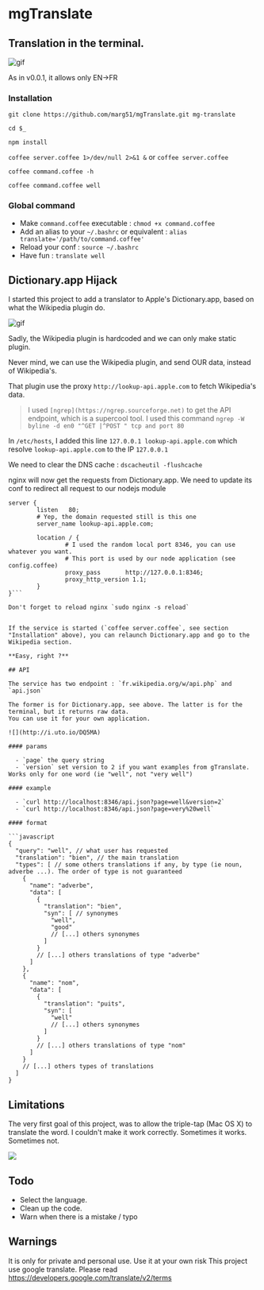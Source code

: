 # mgTranslate

## Translation in the terminal.

![gif](http://i.uto.io/jUyNT)

As in v0.0.1, it allows only EN->FR

### Installation

`git clone https://github.com/marg51/mgTranslate.git mg-translate`

`cd $_`

`npm install`

`coffee server.coffee 1>/dev/null 2>&1 &` or `coffee server.coffee`

`coffee command.coffee -h`

`coffee command.coffee well`

### Global command

- Make `command.coffee` executable : `chmod +x command.coffee`
- Add an alias to your `~/.bashrc` or equivalent : `alias translate='/path/to/command.coffee'`
- Reload your conf : `source ~/.bashrc`
- Have fun : `translate well`


## Dictionary.app Hijack

I started this project to add a translator to Apple's Dictionary.app, based on what the Wikipedia plugin do.

![gif](http://i.uto.io/Tk3NT)

Sadly, the Wikipedia plugin is hardcoded and we can only make static plugin.

Never mind, we can use the Wikipedia plugin, and send OUR data, instead of Wikipedia's.

That plugin use the proxy `http://lookup-api.apple.com` to fetch Wikipedia's data.

>I used `[ngrep](https://ngrep.sourceforge.net)` to get the API endpoint, which is a supercool tool. I used this command `ngrep -W byline -d en0 "^GET |^POST " tcp and port 80`

In `/etc/hosts`, I added this line `127.0.0.1 lookup-api.apple.com` which resolve `lookup-api.apple.com` to the IP `127.0.0.1`

We need to clear the DNS cache : `dscacheutil -flushcache`

nginx will now get the requests from Dictionary.app. We need to update its conf to redirect all request to our nodejs module

```nginx
server {
        listen   80;
        # Yep, the domain requested still is this one
        server_name lookup-api.apple.com;

        location / {
                # I used the random local port 8346, you can use whatever you want.
                # This port is used by our node application (see config.coffee)
                proxy_pass       http://127.0.0.1:8346;
                proxy_http_version 1.1;
        }
}```

Don't forget to reload nginx `sudo nginx -s reload`


If the service is started (`coffee server.coffee`, see section "Installation" above), you can relaunch Dictionary.app and go to the Wikipedia section.

**Easy, right ?**

## API

The service has two endpoint : `fr.wikipedia.org/w/api.php` and `api.json`

The former is for Dictionary.app, see above. The latter is for the terminal, but it returns raw data.
You can use it for your own application.

![](http://i.uto.io/DQ5MA)

#### params

  - `page` the query string
  - `version` set version to 2 if you want examples from gTranslate. Works only for one word (ie "well", not "very well")

#### example

  - `curl http://localhost:8346/api.json?page=well&version=2`
  - `curl http://localhost:8346/api.json?page=very%20well`

#### format

```javascript
{
  "query": "well", // what user has requested
  "translation": "bien", // the main translation
  "types": [ // some others translations if any, by type (ie noun, adverbe ...). The order of type is not guaranteed
    {
      "name": "adverbe",
      "data": [
        {
          "translation": "bien",
          "syn": [ // synonymes
            "well",
            "good"
            // [...] others synonymes
          ]
        }
        // [...] others translations of type "adverbe"
      ]
    },
    {
      "name": "nom",
      "data": [
        {
          "translation": "puits",
          "syn": [
            "well"
            // [...] others synonymes
          ]
        }
        // [...] others translations of type "nom"
      ]
    }
    // [...] others types of translations
  ]
}
```

## Limitations

The very first goal of this project, was to allow the triple-tap (Mac OS X) to translate the word. I couldn't make it work correctly. Sometimes it works. Sometimes not.

![](http://i.uto.io/zIyMj)

## Todo

- Select the language.
- Clean up the code.
- Warn when there is a mistake / typo

## Warnings

It is only for private and personal use. Use it at your own risk
This project use google translate. Please read https://developers.google.com/translate/v2/terms

##
